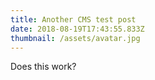 ```yaml
---
title: Another CMS test post
date: 2018-08-19T17:43:55.833Z
thumbnail: /assets/avatar.jpg
---
```

Does this work?

